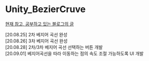 # Unity_BezierCruve

[현재 참고, 공부하고 있는 블로그의 글](http://kyuniitale.blog.me/40022945907)  

[20.08.25] 2차 베지어 곡선 완성  
[20.08.26] 3차 베지어 곡선 완성  
[20.08.28] 2차/3차 베지어 곡선 선택하는 버튼 개발  
[20.09.01] 베지어곡선을 따라 이동하는 점의 속도 조절 가능하도록 UI 개발
